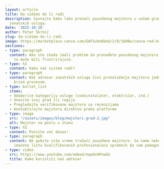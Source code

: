 ```yaml
---
layout: article
title: Da vidimo da li radi
description: Saznajte kako lako pronaći pouzdanog majstora u vašem gradu uz naš adresar
  zanatskih usluga.
date: '2025-10-16'
author: Petar Škrbić
slug: da-vidimo-da-li-radi
image: https://marketplace.canva.com/EAFSv6o6beQ/2/0/1600w/canva-red-bold-finance-youtube-thumbnail-vGSnQGShz3c.jpg
sections:
- type: paragraph
  content: Ako ste ikada imali problem da pronađete pouzdanog majstora, znate koliko
    to može biti frustrirajuće.
- type: h2
  content: Kako naš sistem radi?
- type: paragraph
  content: Naš adresar zanatskih usluga čini pronalaženje majstora jednostavnim i
    brzim procesom.
- type: bullet_list
  items:
  - Odaberite kategoriju usluge (vodoinstalater, električar, itd.)
  - Unesite svoj grad ili regiju
  - Pregledajte verifikovane majstore sa recenzijama
  - Kontaktirajte majstora direktno preko platforme
- type: image
  src: "/assets/images/blog/majstori-grad-2.jpg"
  alt: Majstor na poslu u stanu
- type: h2
  content: Počnite već danas!
- type: paragraph
  content: Ne gubite više vreme tražeći pouzdane majstore. Sa samo nekoliko klikova,
    imaćete listu kvalifikovanih profesionalaca spremnih da vam pomognu.
- type: video
  src: https://www.youtube.com/embed/nwp9zHPnwGU
  title: Kako koristiti naš adresar
---
```

